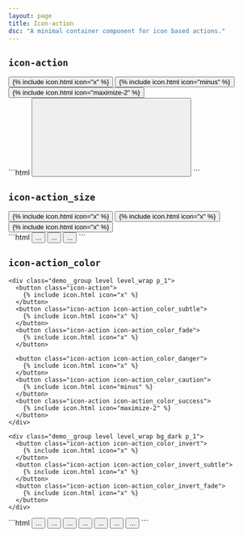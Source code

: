 ```yaml
---
layout: page
title: Icon-action
dsc: "A minimal container component for icon based actions."
---
```


## `icon-action`

<div class="demo grid grid_md">
  <div class="grid__item">
  <div class="demo__render">
    <div class="demo__group level level_wrap">
      <button class="icon-action">
        {% include icon.html icon="x" %}
      </button>
      <button class="icon-action">
        {% include icon.html icon="minus" %}
      </button>
      <button class="icon-action">
        {% include icon.html icon="maximize-2" %}
      </button>
    </div>
  </div>
  </div>
  <div class="grid__item size_6">
  <div class="demo__code" markdown="1">
```html
<button class="icon-action">
  <svg role="img" class="icon">
    <use xlink:href="#x"></use>
  </svg>
</button>
```
  </div>
  </div>
</div>

## `icon-action_size`

<div class="demo grid grid_md">
  <div class="grid__item">
  <div class="demo__render">
    <div class="demo__group level level_wrap">
      <button class="icon-action icon-action_size_sm">
        {% include icon.html icon="x" %}
      </button>
      <button class="icon-action">
        {% include icon.html icon="x" %}
      </button>
      <button class="icon-action icon-action_size_lg">
        {% include icon.html icon="x" %}
      </button>
    </div>
  </div>
  </div>
  <div class="grid__item size_6">
  <div class="demo__code" markdown="1">
```html
<button class="icon-action icon-action_size_sm">...</button>
<button class="icon-action">...</button>
<button class="icon-action icon-action_size_lg">...</button>
```
  </div>
  </div>
</div>

## `icon-action_color`

<div class="demo grid grid_md">
  <div class="grid__item">
  <div class="demo__render spacing">

    <div class="demo__group level level_wrap p_1">
      <button class="icon-action">
        {% include icon.html icon="x" %}
      </button>
      <button class="icon-action icon-action_color_subtle">
        {% include icon.html icon="x" %}
      </button>
      <button class="icon-action icon-action_color_fade">
        {% include icon.html icon="x" %}
      </button>

      <button class="icon-action icon-action_color_danger">
        {% include icon.html icon="x" %}
      </button>
      <button class="icon-action icon-action_color_caution">
        {% include icon.html icon="minus" %}
      </button>
      <button class="icon-action icon-action_color_success">
        {% include icon.html icon="maximize-2" %}
      </button>
    </div>

    <div class="demo__group level level_wrap bg_dark p_1">
      <button class="icon-action icon-action_color_invert">
        {% include icon.html icon="x" %}
      </button>
      <button class="icon-action icon-action_color_invert_subtle">
        {% include icon.html icon="x" %}
      </button>
      <button class="icon-action icon-action_color_invert_fade">
        {% include icon.html icon="x" %}
      </button>
    </div>

  </div>
  </div>
  <div class="grid__item size_6">
  <div class="demo__code" markdown="1">
```html
<button class="icon-action">...</button>
<button class="icon-action icon-action_color_subtle">...</button>
<button class="icon-action icon-action_color_danger">...</button>
<button class="icon-action icon-action_color_caution">...</button>
<button class="icon-action icon-action_color_success">...</button>
<button class="icon-action icon-action_color_invert">...</button>
<button class="icon-action icon-action_color_invert_subtle">...</button>
```
  </div>
  </div>
</div>
